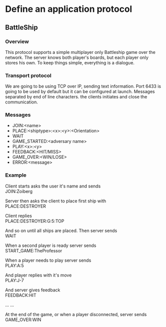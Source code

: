 # Define an application protocol

## BattleShip

### Overview
This protocol supports a simple multiplayer only Battleship game over the network. The server knows both player's boards, but each player only stores his own.
To keep things simple, everything is a dialogue.


### Transport protocol
We are going to be using TCP over IP, sending text information.
Port 6433 is going to be used by default but it can be configured at launch. Messages separated by end of line characters.
the clients initiates and close the communication.

### Messages
- JOIN:\<name>
- PLACE:\<shiptype>:\<x>:\<y>:\<Orientation>
- WAIT
- GAME_STARTED:\<adversary name>
- PLAY:\<x>:\<y>
- FEEDBACK:\<HIT/MISS>
- GAME_OVER:\<WIN/LOSE>
- ERROR:\<message>

### Example

Client starts asks the user it's name and sends  
JOIN:Zoiberg

Server then asks the client to place first ship with  
PLACE:DESTROYER

Client replies  
PLACE:DESTROYER:G:5:TOP

And so on until all ships are placed. Then server sends  
WAIT

When a second player is ready server sends  
START_GAME:TheProfessor

When a player needs to play server sends  
PLAY:A:5  

And player replies with it's move  
PLAY:J-7

And server gives feedback   
FEEDBACK:HIT 

... ...  

 At the end of the game, or when a player disconnected, server sends  
 GAME_OVER:WIN  